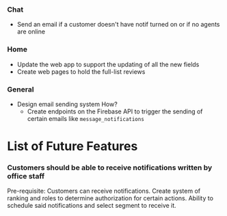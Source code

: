 ### Chat
- Send an email if a customer doesn't have notif turned on or if no agents are online 

### Home
- Update the web app to support the updating of all the new fields
- Create web pages to hold the full-list reviews

### General
- Design email sending system
How?
    - Create endpoints on the Firebase API to trigger the sending of certain emails like `message_notifications`

# List of Future Features

### Customers should be able to receive notifications written by office staff
Pre-requisite:
Customers can receive notifications.
Create system of ranking and roles to determine authorization for certain actions.
Ability to schedule said notifications and select segment to receive it.
